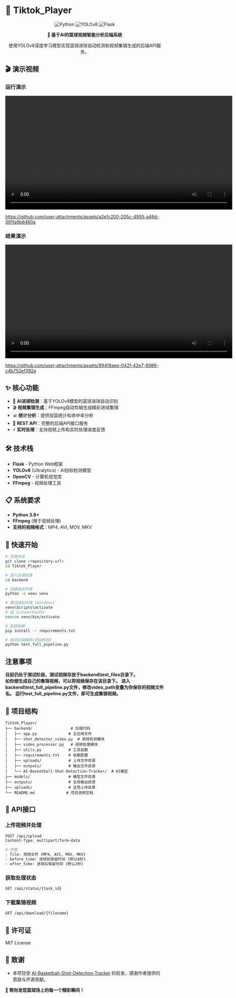 # 🏀 Tiktok_Player

<div align="center">

![Python](https://img.shields.io/badge/Python-3.8+-blue?style=for-the-badge&logo=python)
![YOLOv8](https://img.shields.io/badge/YOLOv8-AI%20Detection-green?style=for-the-badge)
![Flask](https://img.shields.io/badge/Flask-Backend-red?style=for-the-badge&logo=flask)

**🎯 基于AI的篮球视频智能分析后端系统**

使用YOLOv8深度学习模型实现篮球进球自动检测和视频集锦生成的后端API服务。

</div>

## 🎬 演示视频

### 运行演示
<video src="./assets/run-demo.mp4" controls width="720">
你的浏览器不支持 video 标签。可点击链接直接下载查看。
</video>

https://github.com/user-attachments/assets/a2e1c200-205c-4955-a46d-391fa9b6460a



### 结果演示
<video src="./assets/result-demo.mp4" controls width="720">
你的浏览器不支持 video 标签。可点击链接直接下载查看。
</video>

https://github.com/user-attachments/assets/894f8aee-042f-42e7-8989-c4b752ef392a


## ✨ 核心功能

- 🎯 **AI进球检测**：基于YOLOv8模型的篮球进球自动识别
- 🎬 **视频集锦生成**：FFmpeg自动剪辑生成精彩进球集锦
- 📊 **统计分析**：提供投篮统计和命中率分析
- 🚀 **REST API**：完整的后端API接口服务
- ⚡ **实时处理**：支持视频上传和实时处理进度反馈

## 🛠️ 技术栈

- **Flask** - Python Web框架
- **YOLOv8** (Ultralytics) - AI目标检测模型
- **OpenCV** - 计算机视觉库
- **FFmpeg** - 视频处理工具

## 📋 系统要求

- **Python 3.8+**
- **FFmpeg** (用于视频处理)
- **支持的视频格式**：MP4, AVI, MOV, MKV

## 🚀 快速开始

```bash
# 克隆项目
git clone <repository-url>
cd Tiktok_Player

# 进入后端目录
cd backend

# 创建虚拟环境
python -m venv venv

# 激活虚拟环境 (Windows)
venv\Scripts\activate
# 或 (Linux/macOS)
source venv/bin/activate

# 安装依赖
pip install -r requirements.txt

# 启动后端服务(测试阶段)
python test_full_pipeline.py
```

## 注意事项
**目前仍处于测试阶段，测试视频存放于backend\test_files目录下。**  
**如你想生成自己的集锦视频，可以将视频保存在该目录下。**
**进入backend\test_full_pipeline.py文件，修改video_path变量为你保存的视频文件名。**
**运行test_full_pipeline.py文件，即可生成集锦视频。**


## 📁 项目结构

```
Tiktok_Player/
├── backend/                 # 后端代码
│   ├── app.py              # 主应用文件
│   ├── shot_detector_video.py  # 进球检测模块
│   ├── video_processor.py   # 视频处理模块
│   ├── utils.py            # 工具函数
│   ├── requirements.txt    # 依赖配置
│   ├── uploads/            # 上传文件目录
│   ├── outputs/            # 输出文件目录
│   └── AI-Basketball-Shot-Detection-Tracker/  # AI模型
├── models/                 # 模型文件目录
├── outputs/                # 全局输出目录
├── uploads/                # 全局上传目录
└── README.md              # 项目说明文档
```

## 📡 API接口

### 上传视频并处理
```bash
POST /api/upload
Content-Type: multipart/form-data

# 参数
- file: 视频文件 (MP4, AVI, MOV, MKV)
- before_time: 进球前保留时间 (默认8秒)
- after_time: 进球后保留时间 (默认2秒)
```

### 获取处理状态
```bash
GET /api/status/{task_id}
```

### 下载集锦视频
```bash
GET /api/download/{filename}
```

## 📄 许可证

MIT License


## 🙏 致谢
- 本项目受 [AI-Basketball-Shot-Detection-Tracker](https://github.com/avishah3/AI-Basketball-Shot-Detection-Tracker) 的启发，感谢作者提供的思路与开源贡献。







**🏀 帮你发现篮球场上的每一个精彩瞬间！**
